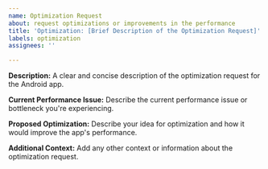 ```yaml
---
name: Optimization Request
about: request optimizations or improvements in the performance
title: 'Optimization: [Brief Description of the Optimization Request]'
labels: optimization
assignees: ''

---
```


**Description:**
A clear and concise description of the optimization request for the Android app.

**Current Performance Issue:**
Describe the current performance issue or bottleneck you're experiencing.

**Proposed Optimization:**
Describe your idea for optimization and how it would improve the app's performance.

**Additional Context:**
Add any other context or information about the optimization request.
